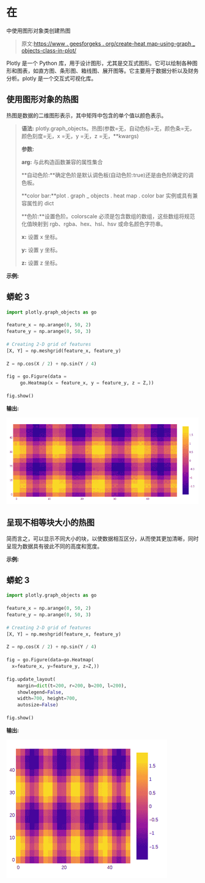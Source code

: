 # 在

中使用图形对象类创建热图

> 原文:[https://www . geesforgeks . org/create-heat map-using-graph _ objects-class-in-plot/](https://www.geeksforgeeks.org/create-heatmaps-using-graph_objects-class-in-plotly/)

Plotly 是一个 Python 库，用于设计图形，尤其是交互式图形。它可以绘制各种图形和图表，如直方图、条形图、箱线图、展开图等。它主要用于数据分析以及财务分析。plotly 是一个交互式可视化库。

## 使用图形对象的热图

热图是数据的二维图形表示，其中矩阵中包含的单个值以颜色表示。

> **语法:** plotly.graph_objects。热图(参数=无，自动色标=无，颜色条=无，颜色刻度=无，x =无，y =无，z =无，**kwargs)
> 
> **参数:**
> 
> **arg:** 与此构造函数兼容的属性集合
> 
> **自动色阶:**确定色阶是默认调色板(自动色阶:true)还是由色阶确定的调色板。
> 
> **color bar:**plot . graph _ objects . heat map . color bar 实例或具有兼容属性的 dict
> 
> **色阶:**设置色阶。colorscale 必须是包含数组的数组，这些数组将规范化值映射到 rgb、rgba、hex、hsl、hsv 或命名颜色字符串。
> 
> **x:** 设置 x 坐标。
> 
> **y:** 设置 y 坐标。
> 
> **z:** 设置 z 坐标。

**示例:**

## 蟒蛇 3

```py
import plotly.graph_objects as go

feature_x = np.arange(0, 50, 2) 
feature_y = np.arange(0, 50, 3) 

# Creating 2-D grid of features 
[X, Y] = np.meshgrid(feature_x, feature_y) 

Z = np.cos(X / 2) + np.sin(Y / 4) 

fig = go.Figure(data =
     go.Heatmap(x = feature_x, y = feature_y, z = Z,))

fig.show()
```

**输出:**

![](img/d86f17b4857913a9332007723a21860c.png)

## 呈现不相等块大小的热图

简而言之，可以显示不同大小的块，以使数据相互区分，从而使其更加清晰，同时呈现为数据具有彼此不同的高度和宽度。

**示例:**

## 蟒蛇 3

```py
import plotly.graph_objects as go

feature_x = np.arange(0, 50, 2)
feature_y = np.arange(0, 50, 3)

# Creating 2-D grid of features
[X, Y] = np.meshgrid(feature_x, feature_y)

Z = np.cos(X / 2) + np.sin(Y / 4)

fig = go.Figure(data=go.Heatmap(
  x=feature_x, y=feature_y, z=Z,))

fig.update_layout(
    margin=dict(t=200, r=200, b=200, l=200),
    showlegend=False,
    width=700, height=700,
    autosize=False)

fig.show()
```

**输出:**

![](img/dc4312886084d57052137909f5b94ef5.png)